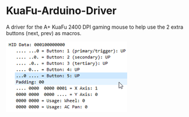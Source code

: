 # KuaFu-Arduino-Driver
A driver for the A+ KuaFu 2400 DPI gaming mouse to help use the 2 extra buttons (next, prev) as macros.

![Packet data structure for the KuaFu mouse, refer to the KuaFu.h MOUSEINFO struct](pkt.png)